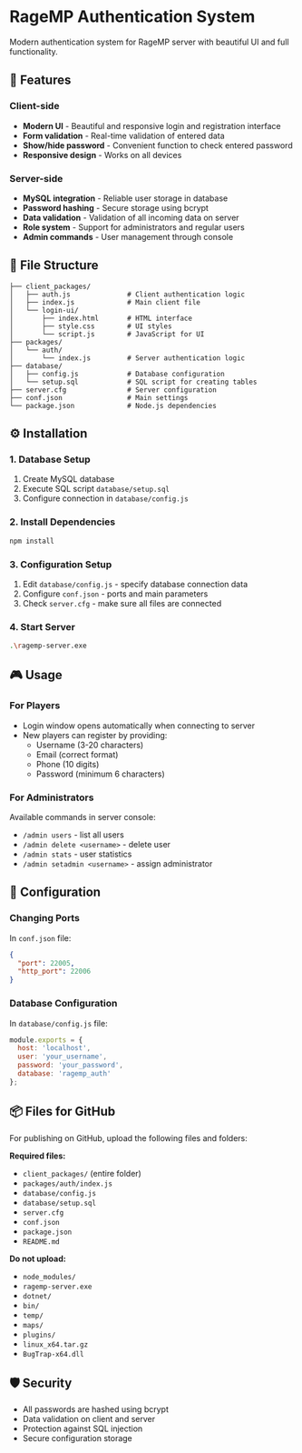 # RageMP Authentication System

Modern authentication system for RageMP server with beautiful UI and full functionality.

## 🚀 Features

### Client-side
- **Modern UI** - Beautiful and responsive login and registration interface
- **Form validation** - Real-time validation of entered data
- **Show/hide password** - Convenient function to check entered password
- **Responsive design** - Works on all devices

### Server-side
- **MySQL integration** - Reliable user storage in database
- **Password hashing** - Secure storage using bcrypt
- **Data validation** - Validation of all incoming data on server
- **Role system** - Support for administrators and regular users
- **Admin commands** - User management through console

## 📁 File Structure

```
├── client_packages/
│   ├── auth.js              # Client authentication logic
│   ├── index.js             # Main client file
│   └── login-ui/
│       ├── index.html       # HTML interface
│       ├── style.css        # UI styles
│       └── script.js        # JavaScript for UI
├── packages/
│   └── auth/
│       └── index.js         # Server authentication logic
├── database/
│   ├── config.js            # Database configuration
│   └── setup.sql            # SQL script for creating tables
├── server.cfg               # Server configuration
├── conf.json                # Main settings
└── package.json             # Node.js dependencies
```

## ⚙️ Installation

### 1. Database Setup
1. Create MySQL database
2. Execute SQL script `database/setup.sql`
3. Configure connection in `database/config.js`

### 2. Install Dependencies
```bash
npm install
```

### 3. Configuration Setup
1. Edit `database/config.js` - specify database connection data
2. Configure `conf.json` - ports and main parameters
3. Check `server.cfg` - make sure all files are connected

### 4. Start Server
```bash
.\ragemp-server.exe
```

## 🎮 Usage

### For Players
- Login window opens automatically when connecting to server
- New players can register by providing:
  - Username (3-20 characters)
  - Email (correct format)
  - Phone (10 digits)
  - Password (minimum 6 characters)

### For Administrators
Available commands in server console:
- `/admin users` - list all users
- `/admin delete <username>` - delete user
- `/admin stats` - user statistics
- `/admin setadmin <username>` - assign administrator

## 🔧 Configuration

### Changing Ports
In `conf.json` file:
```json
{
  "port": 22005,
  "http_port": 22006
}
```

### Database Configuration
In `database/config.js` file:
```javascript
module.exports = {
  host: 'localhost',
  user: 'your_username',
  password: 'your_password',
  database: 'ragemp_auth'
};
```

## 📦 Files for GitHub

For publishing on GitHub, upload the following files and folders:

**Required files:**
- `client_packages/` (entire folder)
- `packages/auth/index.js`
- `database/config.js`
- `database/setup.sql`
- `server.cfg`
- `conf.json`
- `package.json`
- `README.md`

**Do not upload:**
- `node_modules/`
- `ragemp-server.exe`
- `dotnet/`
- `bin/`
- `temp/`
- `maps/`
- `plugins/`
- `linux_x64.tar.gz`
- `BugTrap-x64.dll`

## 🛡️ Security

- All passwords are hashed using bcrypt
- Data validation on client and server
- Protection against SQL injection
- Secure configuration storage
